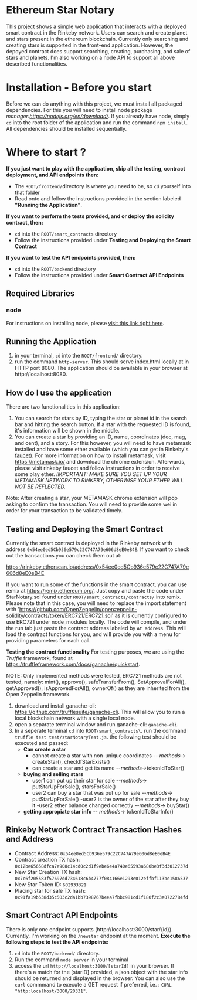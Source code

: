 # Ethereum Star Notary
This project shows a simple web application that interacts with a deployed smart contract in the Rinkeby network. Users can search and create planet and stars present in the ethereum blockchain. Currently only searching and creating stars is supported in the front-end application. However, the depoyed contract does support searching, creating, purchasing, and sale of stars and planets. I'm also working on a node API to support all above described functionalities.

# Installation - Before you start
Before we can do anything with this project, we must install all packaged dependencies. For this you will need to install node package *manager:https://nodejs.org/en/download/*. If you already have node, simply `cd` into the root folder of the application and run the command `npm install`. All dependencies should be installed sequentially.

# Where to start ? 
**If you just want to play with the application, skip all the testing, contract deployment, and API endpoints then:** 
- The `ROOT/frontend/`directory is where you need to be, so `cd` yourself into that folder
- Read onto and follow the instructions provided in the section labeled **"Running the Application"**.

**If you want to perform the tests provided, and or deploy the solidity contract, then:** 
- `cd` into the `ROOT/smart_contracts` directory
- Follow the instructions provided under **Testing and Deploying the Smart Contract**

**If you want to test the API endpoints provided, then:**
- `cd` into the `ROOT/backend` directory
- Follow the instructions provided under **Smart Contract API Endpoints**

## Required Libraries ##
### node ###
For instructions on installing node, please [visit this link right here](https://nodejs.org/en/download/).

## Running the Application ##
1. in your terminal, `cd` into the `ROOT/frontend/` directory.
2. run the command `http-server`. This should serve index.html locally at in HTTP port 8080. The application should be available in your browser at http://localhost:8080.

## How do I use the application ##
There are two functionalities in this application: 
1. You can search for stars by ID, typing the star or planet id in the search bar and hitting the search button. If a star with the requested ID is found, it's information will be shown in the middle.
2.  You can create a star by providing an ID, name, coordinates (dec, mag, and cent), and a story. For this however, you will need to have metamask installed and have some ether available (which you can get in Rinkeby's [faucet](https://www.rinkeby.io/#faucet)). For more information on how to install metamask, visit https://metamask.io/ and download the chrome extension. Afterwards, please visit rinkeby faucet and follow instructions in order to receive some play ether. *IMPORTANT: MAKE SURE YOU SET UP YOUR METAMASK NETWORK TO RINKEBY, OTHERWISE YOUR ETHER WILL NOT BE REFLECTED.*

Note: After creating a star, your METAMASK chrome extension will pop asking to confirm the transaction. You will need to provide some wei in order for your transaction to be validated timely.

## Testing and Deploying the Smart Contract ##
Currently the smart contract is deployed in the Rinkeby network with address `0x54ee0ed5Cb936e579c22C747A79e606d8eE0eB4E`. If you want to check out the transactions you can check them out at:

https://rinkeby.etherscan.io/address/0x54ee0ed5Cb936e579c22C747A79e606d8eE0eB4E

If you want to run some of the functions in the smart contract, you can use remix at https://remix.ethereum.org/. Just copy and paste the code under StarNotary.sol found under `ROOT/smart_contracts/contracts/` into remix. Please note that in this case, you will need to replace the import statement with 'https://github.com/OpenZeppelin/openzeppelin-solidity/contracts/token/ERC721/ERC721.sol' as it is currently configured to use ERC721 under node_modules locally. The code will compile, and under the run tab just paste the contract address labeled by `At address`. This will load the contract functions for you, and will provide you with a menu for providing parameters for each call.

**Testing the contract functionality**
For testing purposes, we are using the *Truffle* framework, found at https://truffleframework.com/docs/ganache/quickstart. 

NOTE: Only implemented methods were tested, ERC721 methods are not tested, namely: mint(), approve(), safeTransferFrom(), SetApprovalForAll(), getApproved(), isApprovedForAll(), ownerOf() as they are inherited from the Open Zeppelin framework.

1. download and install ganache-cli: https://github.com/trufflesuite/ganache-cli. This will allow you to run a local blockchain network with a single local node. 
2. open a separate terminal window and run ganache-cli: `ganache-cli`. 
3. In a seperate terminal `cd` into `ROOT\smart_contracts\`. run the command `truffle test test/starNotaryTest.js`. the following test should be executed and passed:
    - **Can create a star**
       - cannot create a star with non-unique coordinates 
            -- *methods*-> createStar(), checkIfStarExists()
       -  can create a star and get its name
            --*methods*->tokenIdToStar()
    - **buying and selling stars**
       - user1 can put up their star for sale 
            --*methods*-> putStarUpForSale(), starsForSale()
       - user2 can buy a star that was put up for sale
            --*methods*-> putStarUpForSale() 
       -user2 is the owner of the star after they buy it
       -user2 ether balance changed correctly
            --*methods*-> buyStar()
    - **getting appropiate star info**
        -- *methods*-> tokenIdToStarInfo()

## Rinkeby Network Contract Transaction Hashes and Address ##
- Contract Address: `0x54ee0ed5Cb936e579c22C747A79e606d8eE0eB4E`
- Contract creation TX hash: `0x12be65658dfca7e908c14cd0c2d1f9ebe6e4a740e65593a680be3f3d3012737d`
- New Star Creation TX hash: `0x7c6f205583f57697dd734618c6b4777f084166e1293e012effbf113be1586537`
- New Star Token ID: `602933321`
- Placing star for sale TX hash: `0x91fa19b538d35c503c2da1bb7398767b4ea7fbbc981cd1f180f2c3a0722784fd`

##  Smart Contract API Endpoints ##
There is only one endpoint supports (http://localhost:3000/star/{id}). Currently, I'm working on the `/newstar` endpoint at the moment.
**Execute the following steps to test the API endpoints:**
1. `cd` into the `ROOT/backend/` directory.
2. Run the command `node server` in your terminal
3. access the url `http://localhost:3000/[starId]` in your browser. If there's a match for the [starID] provided, a json object with the star info should be returned and displayed in the browser. You can also use the `curl` commmand to execute a GET request if preferred, i.e. : `CURL "http:localhost/3000/20331"`.